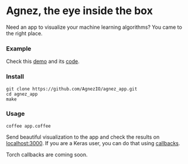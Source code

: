 # Agnez, the eye inside the box

Need an app to visualize your machine learning algorithms? You came to the
right place.

### Example
Check this [demo](http://agnez.herokuapp.com) and its [code](https://github.com/AgnezIO/agnez/blob/master/examples/DRAW_agnez.ipynb). 

### Install
```shell
git clone https://github.com/AgnezIO/agnez_app.git
cd agnez_app
make
```

### Usage
```shell
coffee app.coffee
```
Send beautiful visualization to the app and check the results on
[localhost:3000](http://localhost:3000). If you are a Keras user, you can do
that using [callbacks](https://github.com/AgnezIO/agnez_app.git).

Torch callbacks are coming soon.
